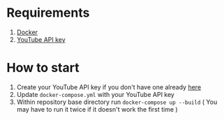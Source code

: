 # Requirements

1. [Docker](https://docs.docker.com/install/)
2. [YouTube API key](https://developers.google.com/youtube/v3/getting-started)

# How to start

1. Create your YouTube API key if you don't have one already [here](https://developers.google.com/youtube/v3/getting-started)
2. Update `docker-compose.yml` with your YouTube API key
3. Within repository base directory run `docker-compose up --build` ( You may have to run it twice if it doesn't work the first time )

